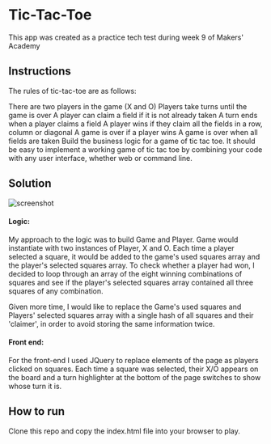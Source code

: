 # Tic-Tac-Toe

This app was created as a practice tech test during week 9 of Makers' Academy

## Instructions
The rules of tic-tac-toe are as follows:

There are two players in the game (X and O)
Players take turns until the game is over
A player can claim a field if it is not already taken
A turn ends when a player claims a field
A player wins if they claim all the fields in a row, column or diagonal
A game is over if a player wins
A game is over when all fields are taken
Build the business logic for a game of tic tac toe. It should be easy to implement a working game of tic tac toe by combining your code with any user interface, whether web or command line.

## Solution
![screenshot](https://imgur.com/a/VupbH "Screenshot of the finished game")

#### Logic:
My approach to the logic was to build Game and Player. Game would instantiate with two instances of Player, X and O. Each time a player selected a square, it would be added to the game's used squares array and the player's selected squares array. To check whether a player had won, I decided to loop through an array of the eight winning combinations of squares and see if the player's selected squares array contained all three squares of any combination.

Given more time, I would like to replace the Game's used squares and Players' selected squares array with a single hash of all squares and their 'claimer', in order to avoid storing the same information twice.

#### Front end:
For the front-end I used JQuery to replace elements of the page as players clicked on squares. Each time a square was selected, their X/O appears on the board and a turn highlighter at the bottom of the page switches to show whose turn it is.

## How to run
Clone this repo and copy the index.html file into your browser to play.
